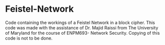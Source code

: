 # Feistel-Network
Code containing the workings of a Feistel Network in a block cipher. This code was made with the assistance of Dr. Majid Raissi from The University of Maryland for the course of ENPM693- Network Security. Copying of this code is not to be done.
